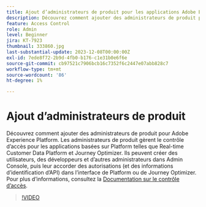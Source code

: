 ```yaml
---
title: Ajout d’administrateurs de produit pour les applications Adobe Experience Platform
description: Découvrez comment ajouter des administrateurs de produit pour les applications Adobe Experience Platform et basées sur Platform.
feature: Access Control
role: Admin
level: Beginner
jira: KT-7923
thumbnail: 333860.jpg
last-substantial-update: 2023-12-08T00:00:00Z
exl-id: 7ede8f72-2b9d-4fb0-b176-c1e31b0e6f6e
source-git-commit: cb97521c7906bcb16c7352f6c2447e07abb828c7
workflow-type: tm+mt
source-wordcount: '86'
ht-degree: 1%

---
```


# Ajout d’administrateurs de produit

Découvrez comment ajouter des administrateurs de produit pour Adobe Experience Platform. Les administrateurs de produit gèrent le contrôle d’accès pour les applications basées sur Platform telles que Real-time Customer Data Platform et Journey Optimizer. Ils peuvent créer des utilisateurs, des développeurs et d’autres administrateurs dans Admin Console, puis leur accorder des autorisations (et des informations d’identification d’API) dans l’interface de Platform ou de Journey Optimizer. Pour plus d’informations, consultez la [Documentation sur le contrôle d’accès](https://experienceleague.adobe.com/docs/experience-platform/access-control/home.html?lang=fr).

>[!VIDEO](https://video.tv.adobe.com/v/333860?learn=on)
